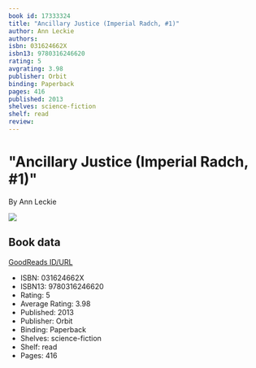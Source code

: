 ```yaml
---
book id: 17333324
title: "Ancillary Justice (Imperial Radch, #1)"
author: Ann Leckie
authors: 
isbn: 031624662X
isbn13: 9780316246620
rating: 5
avgrating: 3.98
publisher: Orbit
binding: Paperback
pages: 416
published: 2013
shelves: science-fiction
shelf: read
review: 
---
```


# "Ancillary Justice (Imperial Radch, #1)"

By Ann Leckie

![](https://i.gr-assets.com/images/S/compressed.photo.goodreads.com/books/1597476110l/17333324._SY475_.jpg)

## Book data

[GoodReads ID/URL](https://www.goodreads.com/book/show/17333324)

- ISBN: 031624662X
- ISBN13: 9780316246620
- Rating: 5
- Average Rating: 3.98
- Published: 2013
- Publisher: Orbit
- Binding: Paperback
- Shelves: science-fiction
- Shelf: read
- Pages: 416

